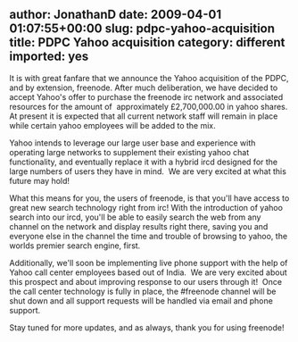 author: JonathanD
date: 2009-04-01 01:07:55+00:00
slug: pdpc-yahoo-acquisition
title: PDPC Yahoo acquisition 
category: different
imported: yes
---
It is with great fanfare that we announce the Yahoo acquisition of the PDPC, and by extension, freenode. After much deliberation, we have decided to accept Yahoo's offer to purchase the freenode irc network and associated resources for the amount of  approximately £2,700,000.00 in yahoo shares.  At present it is expected that all current network staff will remain in place while certain yahoo employees will be added to the mix.

Yahoo intends to leverage our large user base and experience with operating large networks to supplement their existing yahoo chat functionality, and eventually replace it with a hybrid ircd designed for the large numbers of users they have in mind.  We are very excited at what this future may hold!

What this means for you, the users of freenode, is that you'll have access to great new search technology right from irc! With the introduction of yahoo search into our ircd, you'll be able to easily search the web from any channel on the network and display results right there, saving you and everyone else in the channel the time and trouble of browsing to yahoo, the worlds premier search engine, first.

Additionally, we'll soon be implementing live phone support with the help of Yahoo call center employees based out of India.  We are very excited about this prospect and about improving response to our users through it!  Once the call center technology is fully in place, the #freenode channel will be shut down and all support requests will be handled via email and phone support.

Stay tuned for more updates, and as always, thank you for using freenode!
